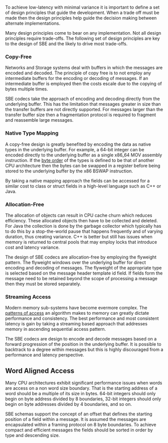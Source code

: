 To achieve low-latency with minimal variance it is important to define a set of design principles that guide the development. When a trade off must be made then the design principles help guide the decision making between alternate implementations.

Many design principles come to bear on any implementation. Not all design principles require trade-offs. The following set of design principles are key to the design of SBE and the likely to drive most trade-offs.

### Copy-Free

Networks and Storage systems deal with buffers in which the messages are encoded and decoded. The principle of copy free is to not employ any intermediate buffers for the encoding or decoding of messages. If an intermediate buffer is employed then the costs escale due to the copying of bytes multiple times.

SBE codecs take the approach of encoding and decoding directly from the underlying buffer. This has the limitation that messages greater in size than the transfer buffers are not directly supported. For messages larger than the transfer buffer size then a fragmentation protocol is required to fragment and reassemble large messages.

### Native Type Mapping

A copy-free design is greatly benefited by encoding the data as native types in the underlying buffer. For example, a 64-bit integer can be encoded directly to the underlying buffer as a single x86_64 MOV assembly instruction. If the [byte order](http://www.ietf.org/rfc/ien/ien137.txt) of the types is defined to be that of another CPU architecture then the bytes can be swapped in a register before being stored to the underlying buffer by the x86 BSWAP instruction.

By taking a native mapping approach the fields can be accessed for a similar cost to class or struct fields in a high-level language such as C++ or Java.

### Allocation-Free

The allocation of objects can result in CPU cache churn which reduces efficiency. These allocated objects then have to be collected and deleted. For Java the collection is done by the garbage collector which typically has to do this by a stop-the-world pause that happens frequently and of varying duration, thus creating variance. C++ is better but still has issues when memory is returned to central pools that may employ locks that introduce cost and latency variance.

The design of SBE codecs are allocation-free by employing the flyweight pattern. The flyweight windows over the underlying buffer for direct encoding and decoding of messages. The flyweight of the appropriate type is selected based on the message header template id field. If fields form the message need to be retained beyond the scope of processing a message then they must be stored separately.

### Streaming Access

Modern memory sub-systems have become evermore complex. The [patterns of access](http://mechanical-sympathy.blogspot.co.uk/2012/08/memory-access-patterns-are-important.html) an algorithm makes to memory can greatly dictate performance and consistency. The best performance and most consistent latency is gain by taking a streaming based approach that addresses memory in ascending sequential access pattern.

The SBE codecs are design to encode and decode messages based on a forward progression of the position in the underlying buffer. It is possible to backtrack to a degree within messages but this is highly discouraged from a performance and latency perspective.

## Word Aligned Access

Many CPU architectures exhibit significant performance issues when words are access on a non word size boundary. That is the starting address of a word should be a multiple of its size in bytes. 64-bit integers should only begin on byte address divided by 8 boundaries, 32-bit integers should only begin on byte addresses divided by 4 boundaries, and so on.

SBE schemas support the concept of an offset that defines the starting position of a field within a message. It is assumed the messages are encapsulated within a framing protocol on 8 byte boundaries. To achieve compact and efficient messages the fields should be sorted in order by type and descending size.



